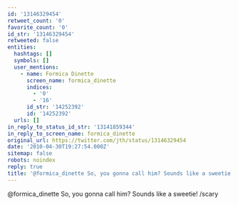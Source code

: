 ```yaml
---
id: '13146329454'
retweet_count: '0'
favorite_count: '0'
id_str: '13146329454'
retweeted: false
entities:
  hashtags: []
  symbols: []
  user_mentions:
    - name: Formica Dinette
      screen_name: formica_dinette
      indices:
        - '0'
        - '16'
      id_str: '14252392'
      id: '14252392'
  urls: []
in_reply_to_status_id_str: '13141859344'
in_reply_to_screen_name: formica_dinette
original_url: https://twitter.com/jth/status/13146329454
date: '2010-04-30T19:27:54.000Z'
sitemap: false
robots: noindex
reply: true
title: '@formica_dinette So, you gonna call him? Sounds like a sweetie! /scary'
---
```


@formica_dinette So, you gonna call him? Sounds like a sweetie! /scary